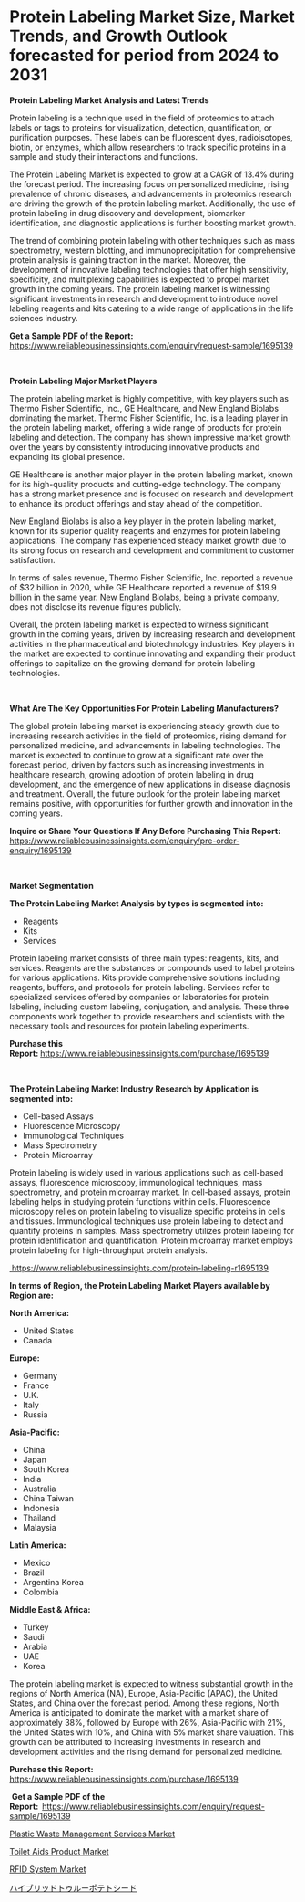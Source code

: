 <p><h1>Protein Labeling Market Size, Market Trends, and Growth Outlook forecasted for period from 2024 to 2031</h1></p><p><strong>Protein Labeling Market Analysis and Latest Trends</strong></p>
<p><p>Protein labeling is a technique used in the field of proteomics to attach labels or tags to proteins for visualization, detection, quantification, or purification purposes. These labels can be fluorescent dyes, radioisotopes, biotin, or enzymes, which allow researchers to track specific proteins in a sample and study their interactions and functions.</p><p>The Protein Labeling Market is expected to grow at a CAGR of 13.4% during the forecast period. The increasing focus on personalized medicine, rising prevalence of chronic diseases, and advancements in proteomics research are driving the growth of the protein labeling market. Additionally, the use of protein labeling in drug discovery and development, biomarker identification, and diagnostic applications is further boosting market growth.</p><p>The trend of combining protein labeling with other techniques such as mass spectrometry, western blotting, and immunoprecipitation for comprehensive protein analysis is gaining traction in the market. Moreover, the development of innovative labeling technologies that offer high sensitivity, specificity, and multiplexing capabilities is expected to propel market growth in the coming years. The protein labeling market is witnessing significant investments in research and development to introduce novel labeling reagents and kits catering to a wide range of applications in the life sciences industry.</p></p>
<p><strong>Get a Sample PDF of the Report:&nbsp;</strong> <a href="https://www.reliablebusinessinsights.com/enquiry/request-sample/1695139">https://www.reliablebusinessinsights.com/enquiry/request-sample/1695139</a></p>
<p>&nbsp;</p>
<p><strong>Protein Labeling Major Market Players</strong></p>
<p><p>The protein labeling market is highly competitive, with key players such as Thermo Fisher Scientific, Inc., GE Healthcare, and New England Biolabs dominating the market. Thermo Fisher Scientific, Inc. is a leading player in the protein labeling market, offering a wide range of products for protein labeling and detection. The company has shown impressive market growth over the years by consistently introducing innovative products and expanding its global presence.</p><p>GE Healthcare is another major player in the protein labeling market, known for its high-quality products and cutting-edge technology. The company has a strong market presence and is focused on research and development to enhance its product offerings and stay ahead of the competition.</p><p>New England Biolabs is also a key player in the protein labeling market, known for its superior quality reagents and enzymes for protein labeling applications. The company has experienced steady market growth due to its strong focus on research and development and commitment to customer satisfaction.</p><p>In terms of sales revenue, Thermo Fisher Scientific, Inc. reported a revenue of $32 billion in 2020, while GE Healthcare reported a revenue of $19.9 billion in the same year. New England Biolabs, being a private company, does not disclose its revenue figures publicly.</p><p>Overall, the protein labeling market is expected to witness significant growth in the coming years, driven by increasing research and development activities in the pharmaceutical and biotechnology industries. Key players in the market are expected to continue innovating and expanding their product offerings to capitalize on the growing demand for protein labeling technologies.</p></p>
<p>&nbsp;</p>
<p><strong>What Are The Key Opportunities For Protein Labeling Manufacturers?</strong></p>
<p><p>The global protein labeling market is experiencing steady growth due to increasing research activities in the field of proteomics, rising demand for personalized medicine, and advancements in labeling technologies. The market is expected to continue to grow at a significant rate over the forecast period, driven by factors such as increasing investments in healthcare research, growing adoption of protein labeling in drug development, and the emergence of new applications in disease diagnosis and treatment. Overall, the future outlook for the protein labeling market remains positive, with opportunities for further growth and innovation in the coming years.</p></p>
<p><strong>Inquire or Share Your Questions If Any Before Purchasing This Report:</strong> <a href="https://www.reliablebusinessinsights.com/enquiry/pre-order-enquiry/1695139">https://www.reliablebusinessinsights.com/enquiry/pre-order-enquiry/1695139</a></p>
<p>&nbsp;</p>
<p><strong>Market Segmentation</strong></p>
<p><strong>The Protein Labeling Market Analysis by types is segmented into:</strong></p>
<p><ul><li>Reagents</li><li>Kits</li><li>Services</li></ul></p>
<p><p>Protein labeling market consists of three main types: reagents, kits, and services. Reagents are the substances or compounds used to label proteins for various applications. Kits provide comprehensive solutions including reagents, buffers, and protocols for protein labeling. Services refer to specialized services offered by companies or laboratories for protein labeling, including custom labeling, conjugation, and analysis. These three components work together to provide researchers and scientists with the necessary tools and resources for protein labeling experiments.</p></p>
<p><strong>Purchase this Report:&nbsp;</strong><a href="https://www.reliablebusinessinsights.com/purchase/1695139">https://www.reliablebusinessinsights.com/purchase/1695139</a></p>
<p>&nbsp;</p>
<p><strong>The Protein Labeling Market Industry Research by Application is segmented into:</strong></p>
<p><ul><li>Cell-based Assays</li><li>Fluorescence Microscopy</li><li>Immunological Techniques</li><li>Mass Spectrometry</li><li>Protein Microarray</li></ul></p>
<p><p>Protein labeling is widely used in various applications such as cell-based assays, fluorescence microscopy, immunological techniques, mass spectrometry, and protein microarray market. In cell-based assays, protein labeling helps in studying protein functions within cells. Fluorescence microscopy relies on protein labeling to visualize specific proteins in cells and tissues. Immunological techniques use protein labeling to detect and quantify proteins in samples. Mass spectrometry utilizes protein labeling for protein identification and quantification. Protein microarray market employs protein labeling for high-throughput protein analysis.</p></p>
<p><a href="https://www.reliablebusinessinsights.com/protein-labeling-r1695139">&nbsp;https://www.reliablebusinessinsights.com/protein-labeling-r1695139</a></p>
<p><strong>In terms of Region, the Protein Labeling Market Players available by Region are:</strong></p>
<p>
    <p> <strong> North America: </strong>
        <ul>
            <li>United States</li>
            <li>Canada</li>
        </ul>
        </p> 
    <p> <strong> Europe: </strong>
        <ul>
            <li>Germany</li>
            <li>France</li>
            <li>U.K.</li>
            <li>Italy</li>
            <li>Russia</li>
        </ul>
        </p> 
    <p> <strong> Asia-Pacific: </strong>
        <ul>
            <li>China</li>
            <li>Japan</li>
            <li>South Korea</li>
            <li>India</li>
            <li>Australia</li>
            <li>China Taiwan</li>
            <li>Indonesia</li>
            <li>Thailand</li>
            <li>Malaysia</li>
        </ul>
        </p> 
    <p> <strong> Latin America: </strong>
        <ul>
            <li>Mexico</li>
            <li>Brazil</li>
            <li>Argentina Korea</li>
            <li>Colombia</li>
        </ul>
        </p> 
    <p> <strong> Middle East & Africa: </strong>
        <ul>
            <li>Turkey</li>
            <li>Saudi</li>
            <li>Arabia</li>
            <li>UAE</li>
            <li>Korea</li>
        </ul>
    </p>
    </p>
<p><p>The protein labeling market is expected to witness substantial growth in the regions of North America (NA), Europe, Asia-Pacific (APAC), the United States, and China over the forecast period. Among these regions, North America is anticipated to dominate the market with a market share of approximately 38%, followed by Europe with 26%, Asia-Pacific with 21%, the United States with 10%, and China with 5% market share valuation. This growth can be attributed to increasing investments in research and development activities and the rising demand for personalized medicine.</p></p>
<p><strong>Purchase this Report: </strong><a href="https://www.reliablebusinessinsights.com/purchase/1695139">https://www.reliablebusinessinsights.com/purchase/1695139</a></p>
<p>&nbsp;<strong>Get a Sample PDF of the Report:&nbsp;&nbsp;</strong><a href="https://www.reliablebusinessinsights.com/enquiry/request-sample/1695139">https://www.reliablebusinessinsights.com/enquiry/request-sample/1695139</a></p>
<p><strong></strong></p>
<p><p><a href="https://github.com/khkjaxbn36/Market-Research-Report-List-1/blob/main/plastic-waste-management-services-market.md">Plastic Waste Management Services Market</a></p><p><a href="https://www.linkedin.com/pulse/toilet-aids-product-market-size-growth-trends-statistics-amp-dfu8c">Toilet Aids Product Market</a></p><p><a href="https://github.com/sosoelmasry38/Market-Research-Report-List-1/blob/main/rfid-system-market.md">RFID System Market</a></p><p><a href="https://github.com/JanickJohns/Market-Research-Report-List-1/blob/main/1165056181469.md">ハイブリッドトゥルーポテトシード</a></p></p>